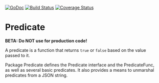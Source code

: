 [![GoDoc](https://godoc.org/github.com/boldlygoventures/predicate?status.svg)](https://godoc.org/github.com/boldlygoventures/predicate)
[![Build Status](https://drone.io/github.com/boldlygoventures/predicate/status.png)](https://drone.io/github.com/boldlygoventures/predicate/latest)
[![Coverage Status](https://img.shields.io/coveralls/boldlygoventures/predicate.svg)](https://coveralls.io/r/boldlygoventures/predicate?branch=master)

Predicate
=========

**BETA: Do NOT use for production code!** 

A predicate is a function that returns `true` or `false` based on the value passed to it.

Package Predicate defines the Predicate interface and the PredicateFunc, as well as several basic predicates. It also
 provides a means to unmarshal predicates from a JSON string.

